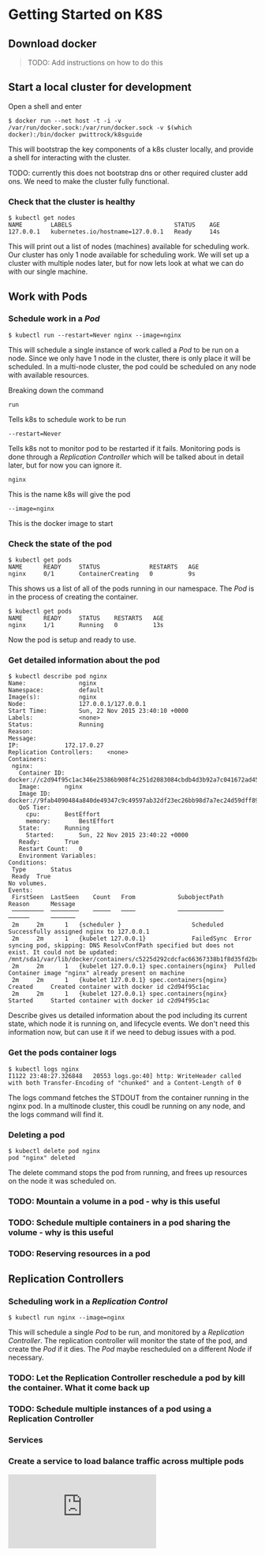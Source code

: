 # Getting Started on K8S

## Download docker
> TODO: Add instructions on how to do this

## Start a local cluster for development

Open a shell and enter

```
$ docker run --net host -t -i -v /var/run/docker.sock:/var/run/docker.sock -v $(which docker):/bin/docker pwittrock/k8sguide
```

This will bootstrap the key components of a k8s cluster locally, and provide a shell for interacting with the cluster.

TODO: currently this does not bootstrap dns or other required cluster add ons.  We need to make the cluster fully functional.

### Check that the cluster is healthy

```
$ kubectl get nodes
NAME        LABELS                             STATUS    AGE
127.0.0.1   kubernetes.io/hostname=127.0.0.1   Ready     14s
```


This will print out a list of nodes (machines) available for scheduling work.  Our cluster has only 1 node available
for scheduling work.  We will set up a cluster with multiple nodes later, but for now lets look at what we can do
with our single machine.

## Work with Pods

### Schedule work in a *Pod*

```
$ kubectl run --restart=Never nginx --image=nginx 
```

This will schedule a single instance of work called a *Pod* to be run on a node.
Since we only have 1 node in the cluster, there is only place it will be
scheduled.  In a multi-node cluster, the pod could be scheduled on any node with available resources.

Breaking down the command

```
run
```

Tells k8s to schedule work to be run

```
--restart=Never
```


Tells k8s not to monitor pod to be restarted if it fails.  Monitoring pods is done through a *Replication Controller*
which will be talked about in detail later, but for now you can ignore it.

```
nginx
```

This is the name k8s will give the pod

```
--image=nginx
```

This is the docker image to start


### Check the state of the pod

```
$ kubectl get pods
NAME      READY     STATUS              RESTARTS   AGE
nginx     0/1       ContainerCreating   0          9s
```


This shows us a list of all of the pods running in our namespace.  The *Pod* is in the process of creating the container.


```
$ kubectl get pods
NAME      READY     STATUS    RESTARTS   AGE
nginx     1/1       Running   0          13s
```

Now the pod is setup and ready to use.

### Get detailed information about the pod

```
$ kubectl describe pod nginx
Name:				nginx
Namespace:			default
Image(s):			nginx
Node:				127.0.0.1/127.0.0.1
Start Time:			Sun, 22 Nov 2015 23:40:10 +0000
Labels:				<none>
Status:				Running
Reason:				
Message:			
IP:				172.17.0.27
Replication Controllers:	<none>
Containers:
 nginx:
   Container ID:	docker://c2d94f95c1ac346e25386b908f4c251d2083084cbdb4d3b92a7c041672ad4521
   Image:		nginx
   Image ID:		docker://9fab4090484a840de49347c9c49597ab32df23ec26bb98d7a7ec24d59dff8945
   QoS Tier:
     cpu:		BestEffort
     memory:		BestEffort
   State:		Running
     Started:		Sun, 22 Nov 2015 23:40:22 +0000
   Ready:		True
   Restart Count:	0
   Environment Variables:
Conditions:
 Type		Status
 Ready 	True 
No volumes.
Events:
 FirstSeen	LastSeen	Count	From			SubobjectPath		Reason		Message
 ─────────	────────	─────	────			─────────────		──────		───────
 2m		2m		1	{scheduler }					Scheduled	Successfully assigned nginx to 127.0.0.1
 2m		2m		1	{kubelet 127.0.0.1}				FailedSync	Error syncing pod, skipping: DNS ResolvConfPath specified but does not exist. It could not be updated: /mnt/sda1/var/lib/docker/containers/c5225d292cdcfac66367338b1f8d35fd2bccd007f37bd1b4e904b16a87bc384d/resolv.conf
 2m		2m		1	{kubelet 127.0.0.1}	spec.containers{nginx}	Pulled		Container image "nginx" already present on machine
 2m		2m		1	{kubelet 127.0.0.1}	spec.containers{nginx}	Created		Created container with docker id c2d94f95c1ac
 2m		2m		1	{kubelet 127.0.0.1}	spec.containers{nginx}	Started		Started container with docker id c2d94f95c1ac
```

Describe gives us detailed information about the pod including its current state, which node it is running on, and lifecycle events.
We don't need this information now, but can use it if we need to debug issues with a pod.

### Get the pods container logs

```
$ kubectl logs nginx
I1122 23:48:27.326848   20553 logs.go:40] http: WriteHeader called with both Transfer-Encoding of "chunked" and a Content-Length of 0
```

The logs command fetches the STDOUT from the container running in the nginx pod.  In a multinode cluster, this coudl be running on
any node, and the logs command will find it.

### Deleting a pod

```
$ kubectl delete pod nginx
pod "nginx" deleted
```

The delete command stops the pod from running, and frees up resources on the node it was scheduled on.

### TODO: Mountain a volume in a pod - why is this useful

### TODO: Schedule multiple containers in a pod sharing the volume - why is this useful

### TODO: Reserving resources in a pod


## Replication Controllers

### Scheduling work in a *Replication Control*

```
$ kubectl run nginx --image=nginx 
```

This will schedule a single *Pod* to be run, and monitored by a *Replication Controller*.  The replication controller
will monitor the state of the pod, and create the *Pod* if it dies.  The *Pod* maybe rescheduled on a different
*Node* if necessary.

### TODO: Let the Replication Controller reschedule a pod by kill the container.  What it come back up


### TODO: Schedule multiple instances of a pod using a Replication Controller


### Services

### Create a service to load balance traffic across multiple pods



[![Analytics](https://kubernetes-site.appspot.com/UA-36037335-10/GitHub/guide/GettingStarted.md?pixel)]()
